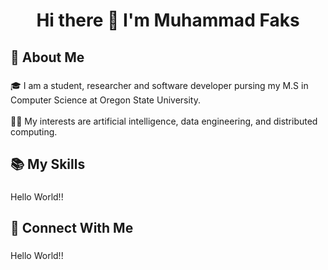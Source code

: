 <h1 align="center">Hi there 👋 I'm Muhammad Faks</h1>

###

<h2 align="left">💫 About Me</h2>

###

<p align="left">🎓 I am a student, researcher and software developer pursing my M.S in Computer Science at Oregon State University.<br><br>👨‍💻  My interests are artificial intelligence, data engineering, and distributed computing.</p>

###

<h2 align="left">📚 My Skills</h2>

###

<p align="left">Hello World!!</p>

###

<h2 align="left">🚀 Connect With Me</h2>

###

<p align="left">Hello World!!</p>

###
